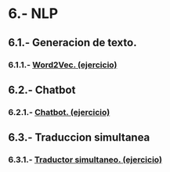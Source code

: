 # 6.- NLP

## 6.1.- Generacion de texto.

  ### 6.1.1.- [Word2Vec. (ejercicio)](https://colab.research.google.com/drive/1NMOJkdvRD2g-pGCTKWzOed2dhN85f7Tc)

## 6.2.- Chatbot

  ### 6.2.1.- [Chatbot. (ejercicio)](https://colab.research.google.com/drive/1-L4wXKjjA2wvF7UgFYlSBSINDQBtqjk4)

## 6.3.- Traduccion simultanea

  ### 6.3.1.- [Traductor simultaneo. (ejercicio)](https://colab.research.google.com/drive/17EhfH7xi9YLRfvhqN_KNnQRsn-Ud_ifQ)

